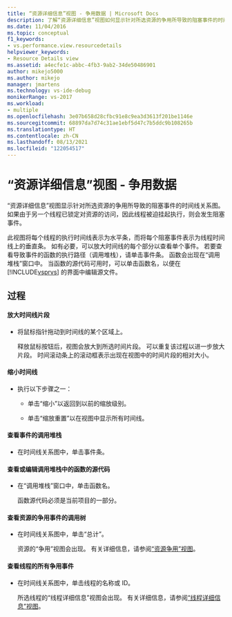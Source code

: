 ```yaml
---
title: “资源详细信息”视图 - 争用数据 | Microsoft Docs
description: 了解“资源详细信息”视图如何显示针对所选资源的争用所导致的阻塞事件的时间线关系图。
ms.date: 11/04/2016
ms.topic: conceptual
f1_keywords:
- vs.performance.view.resourcedetails
helpviewer_keywords:
- Resource Details view
ms.assetid: a4ecfe1c-abbc-4fb3-9ab2-34de50486901
author: mikejo5000
ms.author: mikejo
manager: jmartens
ms.technology: vs-ide-debug
monikerRange: vs-2017
ms.workload:
- multiple
ms.openlocfilehash: 3e07b658d28cfbc91e8c9ea3d3613f201be1146e
ms.sourcegitcommit: 68897da7d74c31ae1ebf5d47c7b5ddc9b108265b
ms.translationtype: HT
ms.contentlocale: zh-CN
ms.lasthandoff: 08/13/2021
ms.locfileid: "122054517"
---
```

# <a name="resource-details-view---contention-data"></a>“资源详细信息”视图 - 争用数据
“资源详细信息”视图显示针对所选资源的争用所导致的阻塞事件的时间线关系图。 如果由于另一个线程已锁定对资源的访问，因此线程被迫挂起执行，则会发生阻塞事件。

 此视图将每个线程的执行时间线表示为水平条，而将每个阻塞事件表示为线程时间线上的垂直条。 如有必要，可以放大时间线的每个部分以查看单个事件。 若要查看导致事件的函数的执行路径（调用堆栈），请单击事件条。 函数会出现在“调用堆栈”窗口中。 当函数的源代码可用时，可以单击函数名，以便在 [!INCLUDE[vsprvs](../code-quality/includes/vsprvs_md.md)] 的界面中编辑源文件。

## <a name="procedures"></a>过程

#### <a name="to-magnify-a-timeline-segment"></a>放大时间线片段

- 将鼠标指针拖动到时间线的某个区域上。

     释放鼠标按钮后，视图会放大到所选时间片段。 可以重复该过程以进一步放大片段。 时间滚动条上的滚动框表示出现在视图中的时间片段的相对大小。

#### <a name="to-zoom-out-on-a-timeline"></a>缩小时间线

- 执行以下步骤之一：

  - 单击“缩小”以返回到以前的缩放级别。

  - 单击“缩放重置”以在视图中显示所有时间线。

#### <a name="to-view-the-call-stack-of-an-event"></a>查看事件的调用堆栈

- 在时间线关系图中，单击事件条。

#### <a name="to-view-or-edit-the-source-code-of-a-function-in-the-call-stack"></a>查看或编辑调用堆栈中的函数的源代码

- 在“调用堆栈”窗口中，单击函数名。

  函数源代码必须是当前项目的一部分。

#### <a name="to-view-the-call-tree-of-contention-events-for-the-resource"></a>查看资源的争用事件的调用树

- 在时间线关系图中，单击“总计”。

     资源的“争用”视图会出现。 有关详细信息，请参阅[“资源争用”视图](../profiling/resource-contentions-view-contention-data.md)。

#### <a name="to-view-all-the-contention-events-of-a-thread"></a>查看线程的所有争用事件

- 在时间线关系图中，单击线程的名称或 ID。

     所选线程的“线程详细信息”视图会出现。 有关详细信息，请参阅[“线程详细信息”视图](../profiling/thread-details-view-contention-data.md)。

